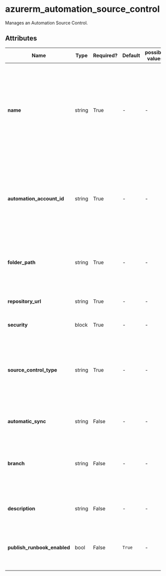 # azurerm_automation_source_control

Manages an Automation Source Control.

## Attributes

| Name | Type | Required? | Default  | possible values | Description |
| ---- | ---- | --------- | -------- | ----------- | ----------- |
| **name** | string | True | -  |  -  | The name which should be used for this Automation Source Control. Changing this forces a new Automation Source Control to be created. | 
| **automation_account_id** | string | True | -  |  -  | The ID of Automation Account to manage this Source Control. Changing this forces a new Automation Source Control to be created. | 
| **folder_path** | string | True | -  |  -  | The folder path of the source control. This Path must be relative. | 
| **repository_url** | string | True | -  |  -  | The Repository URL of the source control. | 
| **security** | block | True | -  |  -  | A `security` block. | 
| **source_control_type** | string | True | -  |  -  | The source type of Source Control, possible vaules are `VsoGit`, `VsoTfvc` and `GitHub`, and the value is case sensitive. | 
| **automatic_sync** | string | False | -  |  -  | Whether auto async the Source Control. | 
| **branch** | string | False | -  |  -  | Specify the repo branch of the Source Control. Empty value is valid only for `VsoTfvc`. | 
| **description** | string | False | -  |  -  | A short description of the Source Control. | 
| **publish_runbook_enabled** | bool | False | `True`  |  -  | Whether auto publish the Source Control. Defaults to `true`. | 

